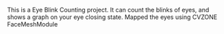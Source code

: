 This is a Eye Blink Counting project.
It can count the blinks of eyes, and shows a graph on your eye closing state.
Mapped the eyes using CVZONE FaceMeshModule
